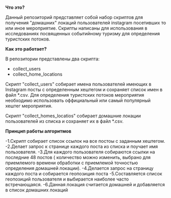**Что это?**

Данный репозиторий представляет собой набор скриптов для получения "домашних" локаций пользователей instagram посетивших
то или иное мероприятие.
Скрипты написаны для использования в исследованиях посвященных событийному туризму для определения туристских потоков.

**Как это работает?**

В репозитории представлены два скрипта:
- collect_users
- collect_home_locations

Скрипт "collect_users" собирает имена пользователей имеющих в Instagram посты с определенным хештегом и сохраняет список имен в файл *.csv.
Для определения туристских потоков мероприятия необходимо использовать оффициальный или самый популярный хештег мероприятия.

Скрипт "collect_homes_locatios" собирает домашние локации пользователей из списка и сохраняет их в файл *.csv.

**Принцип работы алгоритмов**

-1.Скрипт собирает список ссылок на все постоы с заданным хештегом. 
-2.Делает запрос к странице каждого поста из списка и поучает имя пользователя.
-3.Для каждого пользователя собираются ссылки на последние 48 постов ( количество можно изменить, выбрано для приемлемого времени обработки с приемлемой точностью определения домашней локации).
-4.Делается запрос на страницу каждого поста и собирается геопозиция поста
-5.Составляется список геопозиций пользователя и выбирается наиболее часто встречающаяся.
-6.Данная локация считается домашней и добавляется в список домашних локаций
